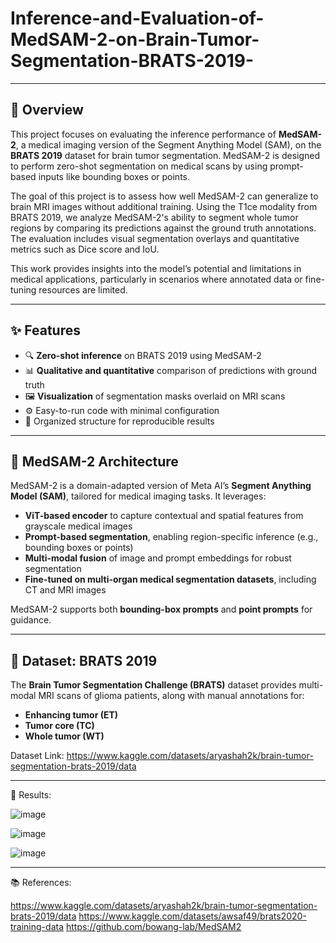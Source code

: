# Inference-and-Evaluation-of-MedSAM-2-on-Brain-Tumor-Segmentation-BRATS-2019-

-------------------------------------------------------------------------------------------------

## 📌 Overview

This project focuses on evaluating the inference performance of **MedSAM-2**, a medical imaging version of the Segment Anything Model (SAM), on the **BRATS 2019** dataset for brain tumor segmentation. MedSAM-2 is designed to perform zero-shot segmentation on medical scans by using prompt-based inputs like bounding boxes or points.

The goal of this project is to assess how well MedSAM-2 can generalize to brain MRI images without additional training. Using the T1ce modality from BRATS 2019, we analyze MedSAM-2's ability to segment whole tumor regions by comparing its predictions against the ground truth annotations. The evaluation includes visual segmentation overlays and quantitative metrics such as Dice score and IoU.

This work provides insights into the model’s potential and limitations in medical applications, particularly in scenarios where annotated data or fine-tuning resources are limited.

-------------------------------------------------------------------------------------------------

## ✨ Features

- 🔍 **Zero-shot inference** on BRATS 2019 using MedSAM-2
- 📊 **Qualitative and quantitative** comparison of predictions with ground truth
- 🖼️ **Visualization** of segmentation masks overlaid on MRI scans
- ⚙️ Easy-to-run code with minimal configuration
- 📁 Organized structure for reproducible results

-------------------------------------------------------------------------------------------------

## 🧠 MedSAM-2 Architecture

MedSAM-2 is a domain-adapted version of Meta AI’s **Segment Anything Model (SAM)**, tailored for medical imaging tasks. It leverages:

- **ViT-based encoder** to capture contextual and spatial features from grayscale medical images
- **Prompt-based segmentation**, enabling region-specific inference (e.g., bounding boxes or points)
- **Multi-modal fusion** of image and prompt embeddings for robust segmentation
- **Fine-tuned on multi-organ medical segmentation datasets**, including CT and MRI images

MedSAM-2 supports both **bounding-box prompts** and **point prompts** for guidance.

-----------------------------------------------------------------------------------------------------

## 🧬 Dataset: BRATS 2019

The **Brain Tumor Segmentation Challenge (BRATS)** dataset provides multi-modal MRI scans of glioma patients, along with manual annotations for:

- **Enhancing tumor (ET)**
- **Tumor core (TC)**
- **Whole tumor (WT)**

Dataset Link: https://www.kaggle.com/datasets/aryashah2k/brain-tumor-segmentation-brats-2019/data


-----------------------------------------------------------------------------------------------------

🚀 Results:

![image](https://github.com/user-attachments/assets/f5a6f81c-67b5-448a-bd5e-9b1c8461968c)

![image](https://github.com/user-attachments/assets/918aa5ed-e8e0-49c9-93a6-6a4edc03a081)

![image](https://github.com/user-attachments/assets/d9a3ddb2-4544-4bf9-a90c-baae3b9b4789)

-----------------------------------------------------------------------------------------------------

📚 References:

https://www.kaggle.com/datasets/aryashah2k/brain-tumor-segmentation-brats-2019/data
https://www.kaggle.com/datasets/awsaf49/brats2020-training-data
https://github.com/bowang-lab/MedSAM2



